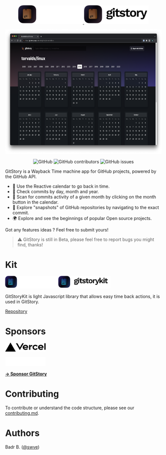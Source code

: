 <p align="center"><br>
  <a href="https://gitstory.app#gh-dark-mode-only">
    <img src="public/img/index_logo.png" height="60">
  </a>
  <a href="https://gitstory.app#gh-light-mode-only">
    <img src="public/img/index_logo_white.png" height="60">
  </a>
</p>

<p align="center">
  <a href="https://gitstory.app">
    <img src="public/img/gitstory_web.png" height="400">
  </a>
</p>
<p align="center">
 <img alt="GitHub" src="https://img.shields.io/github/license/swve/gitstory">
 <img alt="GitHub contributors" src="https://img.shields.io/github/contributors/swve/gitstory">
 <img alt="GitHub issues" src="https://img.shields.io/github/issues/swve/gitstory">
</p>
</center>

GitStory is a Wayback Time machine app for GitHub projects, powered by the GitHub API.

- 📆 Use the Reactive calendar to go back in time.
- 🌴 Check commits by day, month and year.
- 🔎 Scan for commits activity of a given month by clicking on the month button in the calendar.
- 📸 Explore "snapshots" of GitHub repositories by navigating to the exact commit.
- 🌍 Explore and see the beginnings of popular Open source projects.

Got any features ideas ? Feel free to submit yours!

> ⚠️ GitStory is still in Beta, please feel free to report bugs you might find, thanks!

# Kit

<a href="https://gitstory.app#gh-dark-mode-only"><img src="public/img/gitstorykit_transparent.png" height="40"></a>
<a href="https://gitstory.app#gh-light-mode-only"><img src="public/img/gitstorykit_transparent_white.png" height="40"></a>

GitStoryKit is light Javascript library that allows easy time back actions, it is used in GitStory.

[Repository](https://github.com/swve/gitstorykit)

# Sponsors

<a href="https://vercel.com/?utm_source=graphicmade&utm_campaign=oss#gh-light-mode-only"><img style="padding-right:30px" width="130px" src="public/img/vercel-logotype-dark.png"></img></a>

<a href="https://vercel.com/?utm_source=graphicmade&utm_campaign=oss#gh-dark-mode-only"><img style="padding-right:30px" width="130px" src="public/img/vercel-logotype-light.png"></img></a>

**[→ Sponsor GitStory](https://github.com/sponsors/swve)**

# Contributing

To contribute or understand the code structure,
please see our [contributing.md](/CONTRIBUTING.md).

# Authors

Badr B. ([@swve](https://github.com/swve))

